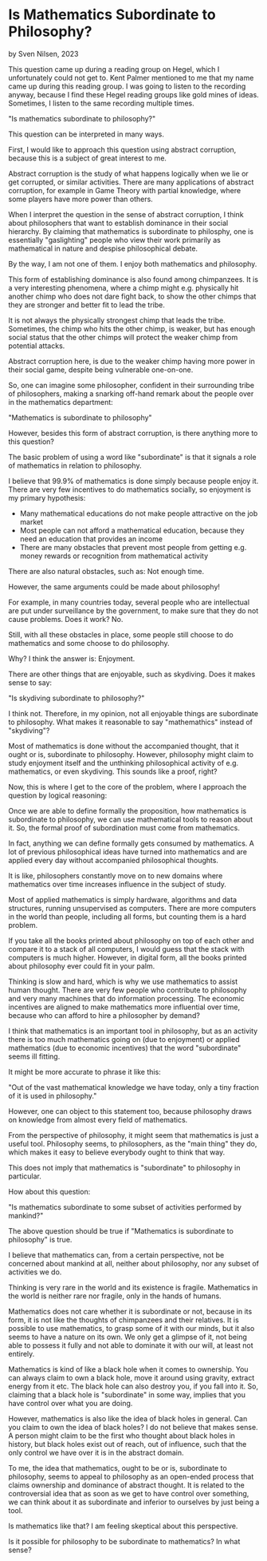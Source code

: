 # Is Mathematics Subordinate to Philosophy?
by Sven Nilsen, 2023

This question came up during a reading group on Hegel, which I unfortunately could not get to.
Kent Palmer mentioned to me that my name came up during this reading group.
I was going to listen to the recording anyway, because I find these Hegel reading groups like gold mines of ideas.
Sometimes, I listen to the same recording multiple times.

"Is mathematics subordinate to philosophy?"

This question can be interpreted in many ways.

First, I would like to approach this question using abstract corruption, because this is a subject of great interest to me.

Abstract corruption is the study of what happens logically when we lie or get corrupted, or similar activities.
There are many applications of abstract corruption, for example in Game Theory with partial knowledge, where some players have more power than others.

When I interpret the question in the sense of abstract corruption,
I think about philosophers that want to establish dominance in their social hierarchy.
By claiming that mathematics is subordinate to philosphy,
one is essentially "gaslighting" people who view their work primarily as mathematical in nature and despise philosophical debate.

By the way, I am not one of them. I enjoy both mathematics and philosophy.

This form of establishing dominance is also found among chimpanzees.
It is a very interesting phenomena, where a chimp might e.g. physically hit another chimp who does not dare fight back,
to show the other chimps that they are stronger and better fit to lead the tribe.

It is not always the physically strongest chimp that leads the tribe.
Sometimes, the chimp who hits the other chimp, is weaker,
but has enough social status that the other chimps will protect the weaker chimp from potential attacks.

Abstract corruption here, is due to the weaker chimp having more power in their social game, despite being vulnerable one-on-one.

So, one can imagine some philosopher, confident in their surrounding tribe of philosophers,
making a snarking off-hand remark about the people over in the mathematics department:

"Mathematics is subordinate to philosophy"

However, besides this form of abstract corruption, is there anything more to this question?

The basic problem of using a word like "subordinate" is that it signals a role of mathematics in relation to philosophy.

I believe that 99.9% of mathematics is done simply because people enjoy it.
There are very few incentives to do mathematics socially, so enjoyment is my primary hypothesis:

- Many mathematical educations do not make people attractive on the job market
- Most people can not afford a mathematical education, because they need an education that provides an income
- There are many obstacles that prevent most people from getting e.g. money rewards or recognition from mathematical activity

There are also natural obstacles, such as: Not enough time.

However, the same arguments could be made about philosophy!

For example, in many countries today, several people who are intellectual are put under surveillance by the government,
to make sure that they do not cause problems. Does it work? No.

Still, with all these obstacles in place, some people still choose to do mathematics and some choose to do philosophy.

Why? I think the answer is: Enjoyment.

There are other things that are enjoyable, such as skydiving.
Does it makes sense to say:

"Is skydiving subordinate to philosophy?"

I think not. Therefore, in my opinion, not all enjoyable things are subordinate to philosophy.
What makes it reasonable to say "mathemathics" instead of "skydiving"?

Most of mathematics is done without the accompanied thought, that it ought or is, subordinate to philosophy.
However, philosophy might claim to study enjoyment itself and the unthinking philosophical activity of e.g. mathematics, or even skydiving.
This sounds like a proof, right?

Now, this is where I get to the core of the problem, where I approach the question by logical reasoning:

Once we are able to define formally the proposition, how mathematics is subordinate to philosophy,
we can use mathematical tools to reason about it.
So, the formal proof of subordination must come from mathematics.

In fact, anything we can define formally gets consumed by mathematics.
A lot of previous philosophical ideas have turned into mathematics and are applied every day without accompanied philosophical thoughts.

It is like, philosophers constantly move on to new domains where mathematics over time increases influence in the subject of study.

Most of applied mathematics is simply hardware, algorithms and data structures, running unsupervised as computers.
There are more computers in the world than people, including all forms, but counting them is a hard problem.

If you take all the books printed about philosophy on top of each other and compare  it to a stack of all computers,
I would guess that the stack with computers is much higher.
However, in digital form, all the books printed about philosophy ever could fit in your palm.

Thinking is slow and hard, which is why we use mathematics to assist human thought.
There are very few people who contribute to philosophy and very many machines that do information processing.
The economic incentives are aligned to make mathematics more influential over time,
because who can afford to hire a philosopher by demand?

I think that mathematics is an important tool in philosophy,
but as an activity there is too much mathematics going on (due to enjoyment)
or applied mathematics (due to economic incentives) that the word "subordinate" seems ill fitting.

It might be more accurate to phrase it like this:

"Out of the vast mathematical knowledge we have today, only a tiny fraction of it is used in philosophy."

However, one can object to this statement too, because philosophy draws on knowledge from almost every field of mathematics.

From the perspective of philosophy, it might seem that mathematics is just a useful tool.
Philosophy seems, to philosophers, as the "main thing" they do, which makes it easy to believe everybody ought to think that way.

This does not imply that mathematics is "subordinate" to philosophy in particular.

How about this question:

"Is mathematics subordinate to some subset of activities performed by mankind?"

The above question should be true if "Mathematics is subordinate to philosophy" is true.

I believe that mathematics can, from a certain perspective, not be concerned about mankind at all,
neither about philosophy, nor any subset of activities we do.

Thinking is very rare in the world and its existence is fragile.
Mathematics in the world is neither rare nor fragile, only in the hands of humans.

Mathematics does not care whether it is subordinate or not, because in its form,
it is not like the thoughts of chimpanzees and their relatives.
It is possible to use mathematics, to grasp some of it with our minds, but it also seems to have a nature on its own.
We only get a glimpse of it, not being able to possess it fully and not able to dominate it with our will, at least not entirely.

Mathematics is kind of like a black hole when it comes to ownership.
You can always claim to own a black hole, move it around using gravity, extract energy from it etc.
The black hole can also destroy you, if you fall into it.
So, claiming that a black hole is "subordinate" in some way, implies that you have control over what you are doing.

However, mathematics is also like the idea of black holes in general.
Can you claim to own the idea of black holes? I do not believe that makes sense.
A person might claim to be the first who thought about black holes in history,
but black holes exist out of reach, out of influence, such that the only control we have over it is in the abstract domain.

To me, the idea that mathematics, ought to be or is, subordinate to philosophy,
seems to appeal to philosophy as an open-ended process that claims ownership and dominance of abstract thought.
It is related to the controversial idea that as soon as we get to have control over something,
we can think about it as subordinate and inferior to ourselves by just being a tool.

Is mathematics like that? I am feeling skeptical about this perspective.

Is it possible for philosophy to be subordinate to mathematics? In what sense?
